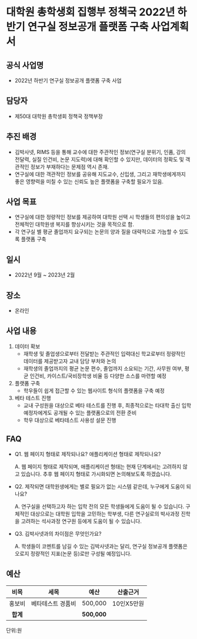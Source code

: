 # 대학원 총학생회 집행부 정책국 2022년 하반기 연구실 정보공개 플랫폼 구축 사업계획서

## 공식 사업명

-   2022년 하반기 연구실 정보공개 플랫폼 구축 사업  

## 담당자

-   제50대 대학원 총학생회 정책국 정책부장

## 추진 배경

-   김박사넷, RIMS 등을 통해 교수에 대한 주관적인 정보(연구실 분위기, 인품, 강의 전달력, 실질 인건비, 논문 지도력)에 대해 확인할 수 있지만, 데이터의 정확도 및 객관적인 정보가 부재하다는 문제점 역시 존재.
-   연구실에 대한 객관적인 정보를 공유해 지도교수, 신입생, 그리고 재학생에게까지 좋은 영향력을 미칠 수 있는 신뢰도 높은 플랫폼을 구축할 필요가 있음.    

## 사업 목표

-  연구실에 대한 정량적인 정보를 제공하여 대학원 선택 시 학생들의 편의성을 높이고 전체적인 대학원생 복지를 향상시키는 것을 목적으로 함.    
- 각 연구실 별 평균 졸업까지 요구되는 논문의 양과 질을 대략적으로 가늠할 수 있도록 플랫폼 구축

## 일시

-   2022년 9월 ~ 2023년 2월

## 장소

-   온라인    

## 사업 내용

1.  데이터 확보
    -   재학생 및 졸업생으로부터 전달받는 주관적인 입력대신 학교로부터 정량적인 데이터를 제공받고자 교내 담당 부처와 논의
    -   재학생의 졸업까지의 평균 논문 편수, 졸업까지 소요되는 기간, 사무원 여부, 평균 인건비, 카이스트/국비장학생 비율 등 다양한 소스를 마련할 예정
2.  플랫폼 구축
    -   학우들이 쉽게 접근할 수 있는 웹사이트 형식의 플랫폼을 구축 예정
3.  베타 테스트 진행
    -   교내 구성원을 대상으로 베타 테스트를 진행 후, 최종적으로는 타대학 출신 입학 예정자에게도 공개될 수 있는 플랫폼으로의 전환 준비
    -   학우 대상으로 베타테스트 사용성 설문 진행    

## FAQ

-  Q1. 웹 페이지 형태로 제작되나요? 애플리케이션 형태로 제작되나요?

    A. 웹 페이지 형태로 제작되며, 애플리케이션 형태는 현재 단계에서는 고려하지 않고 있습니다. 추후 웹 페이지 형태로 가시화되면 논의해보도록 하겠습니다.

- Q2. 제작되면 대학원생에게는 별로 필요가 없는 시스템 같은데, 누구에게 도움이 되나요?

    A. 연구실을 선택하고자 하는 입학 전의 모든 학생들에게 도움이 될 수 있습니다. 구체적인 대상으로는 대학원 입학을 고민하는 학부생, 다른 연구실로의 박사과정 진학을 고려하는 석사과정 연구원 등에게 도움이 될 수 있습니다.

- Q3. 김박사넷과의 차이점은 무엇인가요?

    A. 학생들이 코멘트를 남길 수 있는 김박사넷과는 달리, 연구실 정보공개 플랫폼은 오로지 정량적인 지표(논문 등)로만 구성될 예정입니다.



## 예산
|  **비목** |   **세목**   | **예산** | **산출근거** |
|:-------:|:------------------:|:--------:|:-----------:|
| 홍보비 | 베타테스트 경품비 | 500,000 | 10인X5만원 |
| **합계**   |                   | **500,000** |            |

단위:원

